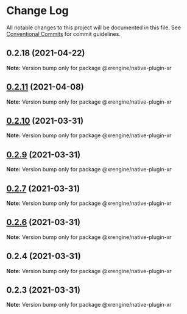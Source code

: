 # Change Log

All notable changes to this project will be documented in this file.
See [Conventional Commits](https://conventionalcommits.org) for commit guidelines.

## 0.2.18 (2021-04-22)

**Note:** Version bump only for package @xrengine/native-plugin-xr





## [0.2.11](https://github.com/xrengine/xrengine/compare/v0.2.10...v0.2.11) (2021-04-08)

**Note:** Version bump only for package @xrengine/native-plugin-xr





## [0.2.10](https://github.com/xrengine/xrengine/compare/v0.2.9...v0.2.10) (2021-03-31)

**Note:** Version bump only for package @xrengine/native-plugin-xr





## [0.2.9](https://github.com/xrengine/xrengine/compare/v0.2.8...v0.2.9) (2021-03-31)

**Note:** Version bump only for package @xrengine/native-plugin-xr





## [0.2.7](https://github.com/xrengine/xrengine/compare/v0.2.6...v0.2.7) (2021-03-31)

**Note:** Version bump only for package @xrengine/native-plugin-xr





## [0.2.6](https://github.com/xrengine/xrengine/compare/v0.2.5...v0.2.6) (2021-03-31)

**Note:** Version bump only for package @xrengine/native-plugin-xr





## 0.2.4 (2021-03-31)

**Note:** Version bump only for package @xrengine/native-plugin-xr





## 0.2.3 (2021-03-31)

**Note:** Version bump only for package @xrengine/native-plugin-xr

